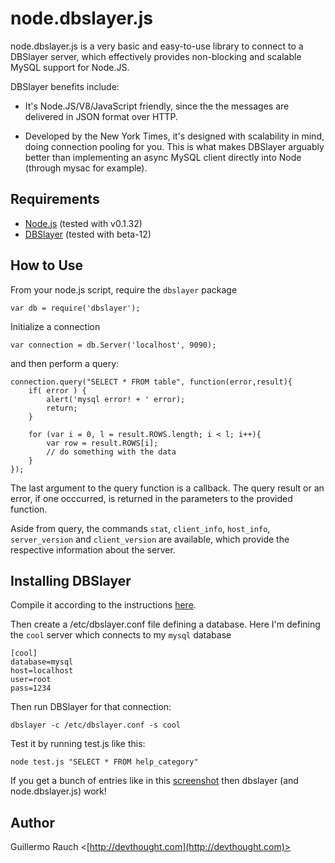 node.dbslayer.js
=================

node.dbslayer.js is a very basic and easy-to-use library to connect to a DBSlayer server, which effectively provides non-blocking and scalable MySQL support for Node.JS. 

DBSlayer benefits include:

* It's Node.JS/V8/JavaScript friendly, since the the messages are delivered in JSON format over HTTP.

* Developed by the New York Times, it's designed with scalability in mind, doing connection pooling for you. This is what makes DBSlayer arguably better than implementing an async MySQL client directly into Node (through mysac for example).

Requirements
------------

* [Node.js](http://nodejs.org/) (tested with v0.1.32)
* [DBSlayer](http://code.nytimes.com/projects/dbslayer/) (tested with beta-12)

How to Use
----------
	
From your node.js script, require the `dbslayer` package

	var db = require('dbslayer');

Initialize a connection

	var connection = db.Server('localhost', 9090);
	
and then perform a query:

	connection.query("SELECT * FROM table", function(error,result){
		if( error ) { 
			alert('mysql error! + ' error);
			return;
		}
		
		for (var i = 0, l = result.ROWS.length; i < l; i++){
			var row = result.ROWS[i];
			// do something with the data
		} 
	});
	
The last argument to the query function is a callback. The query result or an error, if one occcurred, is returned in the parameters to the provided function.

Aside from query, the commands `stat`, `client_info`, `host_info`, `server_version` and `client_version` are available, which provide the respective information about the server.

Installing DBSlayer
-------------------

Compile it according to the instructions [here](http://code.nytimes.com/projects/dbslayer/wiki).

Then create a /etc/dbslayer.conf file defining a database. Here I'm defining the `cool` server which connects to my `mysql` database

	[cool]
	database=mysql
	host=localhost
	user=root
	pass=1234
	
Then run DBSlayer for that connection:

	dbslayer -c /etc/dbslayer.conf -s cool
	
Test it by running test.js like this:

	node test.js "SELECT * FROM help_category"
	
If you get a bunch of entries like in this [screenshot](http://cld.ly/9aosh) then dbslayer (and node.dbslayer.js) work!

Author
------

Guillermo Rauch <[http://devthought.com](http://devthought.com)>
